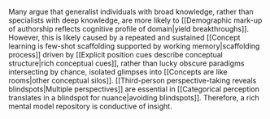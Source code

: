 ---
---

Many argue that generalist individuals with broad knowledge, rather than specialists with deep knowledge, are more likely to [[Demographic mark-up of authorship reflects cognitive profile of domain|yield breakthroughs]]. However, this is likely caused by a repeated and sustained [[Concept learning is few-shot scaffolding supported by working memory|scaffolding process]] driven by [[Explicit position cues describe conceptual structure|rich conceptual cues]], rather than lucky obscure paradigms intersecting by chance, isolated glimpses into [[Concepts are like rooms|other conceptual silos]]. [[Third-person perspective-taking reveals blindspots|Multiple perspectives]] are essential in [[Categorical perception translates in a blindspot for nuance|avoiding blindspots]]. Therefore, a rich mental model repository is conductive of insight.